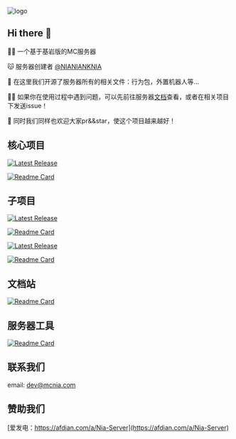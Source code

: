 ![logo](https://capsule-render.vercel.app/api?type=venom&height=300&color=timeAuto&text=Nia-Server&section=header&reversal=false&fontColor=000000&desc=一个基于基岩版的服务器&descAlignY=65&fontAlign=50)

## Hi there 👋

🙋‍♀️ 一个基于基岩版的MC服务器

😽 服务器创建者 [@NIANIANKNIA](https://github.com/NIANIANKNIA/)

🌈 在这里我们开源了服务器所有的相关文件：行为包，外置机器人等...

👩‍💻 如果你在使用过程中遇到问题，可以先前往服务器[文档](https://docs.mcnia.com)查看，或者在相关项目下发送issue！

🍿 同时我们同样也欢迎大家pr&&star，使这个项目越来越好！


## 核心项目
[![Latest Release](https://img.shields.io/github/v/release/Nia-Server/NiaServer-Core?include_prereleases&style=for-the-badge)](https://github.com/Nia-Server/NiaServer-Core/releases/latest)

[![Readme Card](https://github-readme-stats.vercel.app/api/pin/?username=Nia-Server&repo=NiaServer-Core)](https://github.com/Nia-Server/NiaServer-Core)

## 子项目
[![Latest Release](https://img.shields.io/github/v/release/Nia-Server/NIAHttpBOT?include_prereleases&style=for-the-badge)](https://github.com/Nia-Server/NIAHttpBOT/releases/latest)

[![Readme Card](https://github-readme-stats.vercel.app/api/pin/?username=Nia-Server&repo=NIAHttpBOT)](https://github.com/Nia-Server/NIAHttpBOT)

[![Latest Release](https://img.shields.io/github/v/release/Nia-Server/NiaServer-Extra?include_prereleases&style=for-the-badge)](https://github.com/Nia-Server/NiaServer-Extra/releases/latest)

[![Readme Card](https://github-readme-stats.vercel.app/api/pin/?username=Nia-Server&repo=NiaServer-Extra)](https://github.com/Nia-Server/NiaServer-Extra)

## 文档站

[![Readme Card](https://github-readme-stats.vercel.app/api/pin/?username=Nia-Server&repo=NiaServer-Docs)](https://github.com/Nia-Server/NiaServer-Docs)

## 服务器工具

[![Readme Card](https://github-readme-stats.vercel.app/api/pin/?username=Nia-Server&repo=Handy-Tools)](https://github.com/Nia-Server/Handy-Tools)

## 联系我们

email: dev@mcnia.com

## 赞助我们

[爱发电：https://afdian.com/a/Nia-Server](https://afdian.com/a/Nia-Server)
